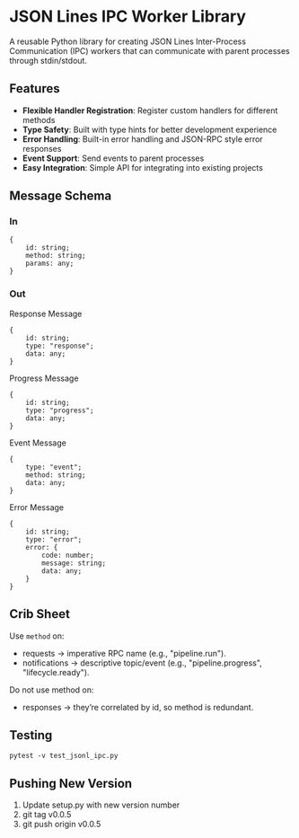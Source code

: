 # JSON Lines IPC Worker Library

A reusable Python library for creating JSON Lines Inter-Process Communication (IPC) workers that can communicate with parent processes through stdin/stdout.

## Features

- **Flexible Handler Registration**: Register custom handlers for different methods
- **Type Safety**: Built with type hints for better development experience
- **Error Handling**: Built-in error handling and JSON-RPC style error responses
- **Event Support**: Send events to parent processes
- **Easy Integration**: Simple API for integrating into existing projects

## Message Schema

### In

```
{
    id: string;
    method: string;
    params: any;
}
```

### Out

Response Message

```
{
    id: string;
    type: "response";
    data: any;
}
```

Progress Message

```
{
    id: string;
    type: "progress";
    data: any;
}
```

Event Message

```
{
    type: "event";
    method: string;
    data: any;
}
```

Error Message

```
{
    id: string;
    type: "error";
    error: {
        code: number;
        message: string;
        data: any;
    }
}

```

## Crib Sheet

Use `method` on:

- requests → imperative RPC name (e.g., "pipeline.run").
- notifications → descriptive topic/event (e.g., "pipeline.progress", "lifecycle.ready").

Do not use method on:

- responses → they’re correlated by id, so method is redundant.

## Testing

`pytest -v test_jsonl_ipc.py`

## Pushing New Version

1. Update setup.py with new version number
2. git tag v0.0.5
3. git push origin v0.0.5

